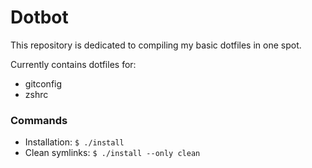 # Dotbot
This repository is dedicated to compiling my basic dotfiles in one spot.

Currently contains dotfiles for:
- gitconfig
- zshrc

### Commands

- Installation:  `$ ./install`
- Clean symlinks: `$ ./install --only clean`
